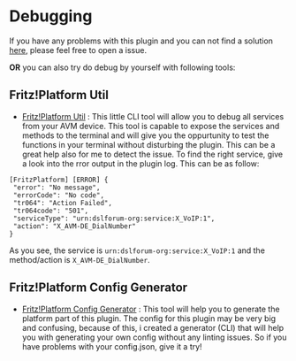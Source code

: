 # Debugging

If you have any problems with this plugin and you can not find a solution [here](https://github.com/SeydX/homebridge-fritz-platform/blob/master/FAQ.md), please feel free to open a issue.

**OR** you can also try do debug by yourself with following tools:


## Fritz!Platform Util

- [Fritz!Platform Util](https://github.com/SeydX/fritzplatform-util)
: This little CLI tool will allow you to debug all services from your AVM device. This tool is capable to expose the services and methods to the terminal and will give you the oppurtunity to test the functions in your terminal without disturbing the plugin. This can be a great help also for me to detect the issue. To find the right service, give a look into the rror output in the plugin log. This can be as follow:

```
[FritzPlatform] [ERROR] {
 "error": "No message",
 "errorCode": "No code",
 "tr064": "Action Failed",
 "tr064code": "501",
 "serviceType": "urn:dslforum-org:service:X_VoIP:1",
 "action": "X_AVM-DE_DialNumber"
}
```

As you see, the service is ```urn:dslforum-org:service:X_VoIP:1``` and the method/action is ```X_AVM-DE_DialNumber```.


## Fritz!Platform Config Generator

- [Fritz!Platform Config Generator](https://github.com/SeydX/fritzplatform-util)
: This tool will help you to generate the platform part of this plugin. The config for this plugin may be very big and confusing, because of this, i created a generator (CLI) that will help you with generating your own config without any linting issues. So if you have problems with your config.json, give it a try!
